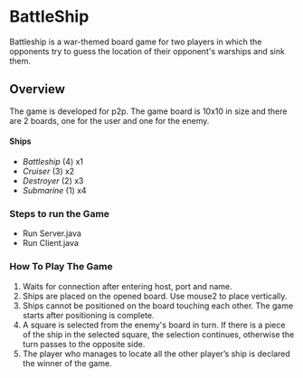 # BattleShip
Battleship is a war-themed board game for two players in which the opponents try to guess the location of their opponent's warships and sink them.

## Overview
The game is developed for p2p. The game board is 10x10 in size and there are 2 boards, one for the user and one for the enemy.

#### Ships
* *Battleship* (4) x1
* *Cruiser* (3) x2
* *Destroyer* (2) x3
* *Submarine* (1) x4

### Steps to run the Game
* Run Server.java
* Run Client.java

### How To Play The Game
1. Waits for connection after entering host, port and name.
2. Ships are placed on the opened board. Use mouse2 to place vertically.
3. Ships cannot be positioned on the board touching each other. The game starts after positioning is complete.
4. A square is selected from the enemy's board in turn. If there is a piece of the ship in the selected square, the selection continues, otherwise the turn passes to the opposite side.
5. The player who manages to locate all the other player’s ship is declared the winner of the game.
